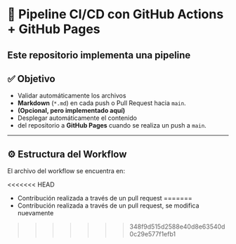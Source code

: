 # 🚀 Pipeline CI/CD con GitHub Actions + GitHub Pages

Este repositorio implementa una pipeline 
---

## ✅ Objetivo

- Validar automáticamente los archivos
- **Markdown** (`*.md`) en cada push o Pull Request hacia `main`.
- **(Opcional, pero implementado aquí)**
- Desplegar automáticamente el contenido
- del repositorio a **GitHub Pages** cuando se realiza un push a `main`.

---

## ⚙️ Estructura del Workflow

El archivo del workflow se encuentra en:

<<<<<<< HEAD
- Contribución realizada a través de un pull request
=======
- Contribución realizada a través de un pull request, se modifica nuevamente
>>>>>>> 348f9d515d2588e40d8e63540d0c29e577f1efb1
